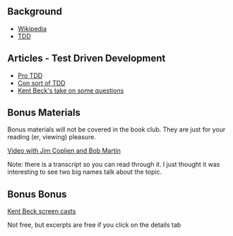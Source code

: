 ## Background

* [Wikipedia](http://en.wikipedia.org/wiki/Test-driven_development)
* [TDD](http://www.agiledata.org/essays/tdd.html)

## Articles - Test Driven Development

* [Pro TDD](http://powersoftwo.agileinstitute.com/2012/08/the-roi-of-test-driven-development.html)
* [Con sort of TDD](http://www.joelonsoftware.com/items/2009/01/31.html)
* [Kent Beck's take on some questions](http://www.quora.com/Kent-Beck/answers/Test-Driven-Development)

## Bonus Materials

Bonus materials will not be covered in the book club.  They are just for your reading (er, viewing) pleasure.

[Video with Jim Coplien and Bob Martin](http://www.infoq.com/interviews/coplien-martin-tdd)

Note: there is a transcript so you can read through it.  I just thought it was interesting to see two big names
talk about the topic.

## Bonus Bonus

[Kent Beck screen casts](http://pragprog.com/screencasts/v-kbtdd/test-driven-development)

Not free, but excerpts are free if you click on the details tab